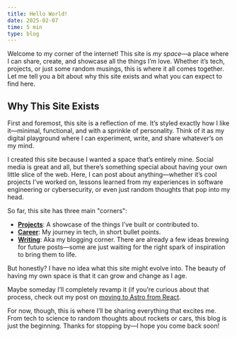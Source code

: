 ```yaml
---
title: Hello World!
date: 2025-02-07
time: 5 min
type: blog
---
```


Welcome to my corner of the internet! This site is *my space*—a place where I can share, create, and showcase all the things I’m love. Whether it’s tech, projects, or just some random musings, this is where it all comes together. Let me tell you a bit about why this site exists and what you can expect to find here.

## Why This Site Exists

First and foremost, this site is a reflection of me. It’s styled exactly how I like it—minimal, functional, and with a sprinkle of personality. Think of it as my digital playground where I can experiment, write, and share whatever’s on my mind.

I created this site because I wanted a space that’s entirely mine. Social media is great and all, but there’s something special about having your own little slice of the web. Here, I can post about anything—whether it’s cool projects I’ve worked on, lessons learned from my experiences in software engineering or cybersecurity, or even just random thoughts that pop into my head.

So far, this site has three main "corners":
- **[Projects](https://hitarth.dev/projects)**: A showcase of the things I’ve built or contributed to.
- **[Career](https://hitarth.dev/career)**: My journey in tech, in short bullet points.
- **[Writing](https://hitarth.dev/writing)**: Aka my blogging corner. There are already a few ideas brewing for future posts—some are just waiting for the right spark of inspiration to bring them to life.

But honestly? I have no idea what this site might evolve into. The beauty of having my own space is that it can grow and change as I age. 

Maybe someday I’ll completely revamp it (if you’re curious about that process, check out my post on [moving to Astro from React](https://hitarth.dev/moving-to-astro-from-react).

For now, though, this is where I’ll be sharing everything that excites me. From tech to science to random thoughts about rockets or cars, this blog is just the beginning. Thanks for stopping by—I hope you come back soon!
